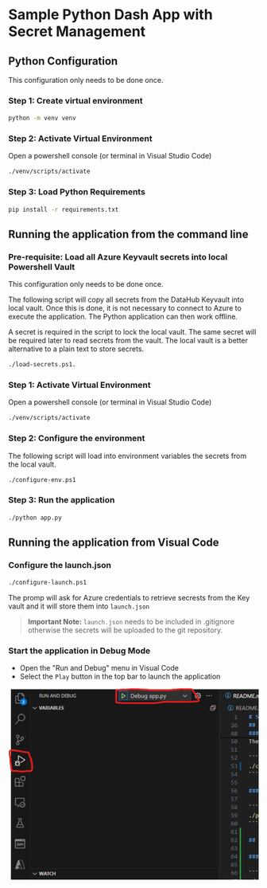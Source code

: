 # Sample Python Dash App with Secret Management

## Python Configuration

This configuration only needs to be done once.

### Step 1: Create virtual environment

```bash
python -m venv venv
```

### Step 2: Activate Virtual Environment

Open a powershell console (or terminal in Visual Studio Code)

```bash
./venv/scripts/activate
```

### Step 3: Load Python Requirements

```bash
pip install -r requirements.txt
```

## Running the application from the command line

### Pre-requisite: Load all Azure Keyvault secrets into local Powershell Vault

This configuration only needs to be done once.

The following script will copy all secrets from the DataHub Keyvault into local vault.
Once this is done, it is not necessary to connect to Azure to execute the application. The Python application can then work offline.

A secret is required in the script to lock the local vault. The same secret will be required later to read secrets from the vault. The local vault is a better alternative to a plain text to store secrets.

```bash
./load-secrets.ps1.
```

### Step 1: Activate Virtual Environment

Open a powershell console (or terminal in Visual Studio Code)

```bash
./venv/scripts/activate
```

### Step 2: Configure the environment

The following script will load into environment variables the secrets from the local vault.

```bash
./configure-env.ps1
```

### Step 3: Run the application

```bash
./python app.py
```

## Running the application from Visual Code

### Configure the launch.json

```bash
./configure-launch.ps1
```

The promp will ask for Azure credentials to retrieve secrests from the Key vault and it will store them into `launch.json`

> **Important Note:** `launch.json` needs to be included in .gitignore otherwise the secrets will be uploaded to the git repository.

### Start the application in Debug Mode

- Open the "Run and Debug" menu in Visual Code
- Select the `Play` button in the top bar to launch the application

![Launch app.py in Debug mode](image.png)
